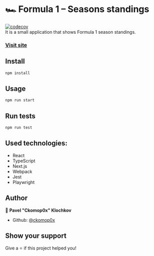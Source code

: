 # 🏎️ Formula 1 – Seasons standings
[![codecov](https://codecov.io/gh/ckomop0x/f1-seasons/graph/badge.svg?token=F3abPMMCM5)](https://codecov.io/gh/ckomop0x/f1-seasons)  
It is a small application that shows Formula 1 season standings.

###  [Visit site](https://f1-seasons.vercel.app/)

## Install

```sh
npm install
```

## Usage

```sh
npm run start
```

## Run tests

```sh
npm run test
```

## Used technologies:
- React
- TypeScript
- Next.js
- Webpack
- Jest
- Playwright

## Author

👤 **Pavel "Ckomop0x" Klochkov**

* Github: [@ckomop0x](https://github.com/ckomop0x)

## Show your support

Give a ⭐️ if this project helped you!
